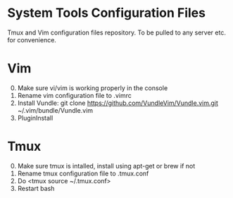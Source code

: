 # System Tools Configuration Files
Tmux and Vim configuration files repository. To be pulled to any server etc. for convenience.

# Vim
0. Make sure vi/vim is working properly in the console
1. Rename vim configuration file to .vimrc
2. Install Vundle: git clone https://github.com/VundleVim/Vundle.vim.git ~/.vim/bundle/Vundle.vim
3. PluginInstall

# Tmux
0. Make sure tmux is intalled, install using apt-get or brew if not
1. Rename tmux configuration file to .tmux.conf
2. Do <tmux source ~/.tmux.conf>
3. Restart bash
